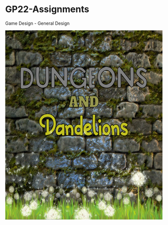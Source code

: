 # GP22-Assignments
 Game Design - General Design

 <img src="DungeonsAndDandelions.png" alt = "GameTitle" width = "500" height = "600">
